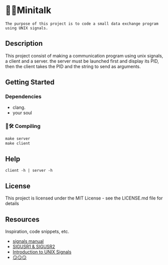 # 📱🌀Minitalk
```
The purpose of this project is to code a small data exchange program
using UNIX signals.
```

## Description

This project consist of making a communication program using unix signals, a client and a server. the server must be launched first and display its PID, 
then the client takes the PID and the string to send as arguments.

## Getting Started

### Dependencies

* clang.
* your soul


### 🔨🛠 Compiling

```c
make server
make client
```

## Help

```
client -h | server -h
```

## License

This project is licensed under the MIT License - see the LICENSE.md file for details

## Resources

Inspiration, code snippets, etc.
* [signals manual](https://man7.org/linux/man-pages/man7/signal.7.html)
* [SIGUSR1 & SIGUSR2](https://www.gnu.org/software/libc/manual/html_node/Miscellaneous-Signals.html)
* [Introduction to UNIX Signals](http://www.cs.kent.edu/~ruttan/sysprog/lectures/signals.html)
* [😏😏😏](https://www.youtube.com/watch?v=dQw4w9WgXcQ)
